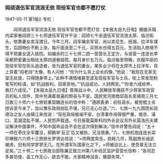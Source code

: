 ### 阎顽退伍军官流浪无依  现役军官也都不愿打仗

1947-05-11
第1版()
专栏：

　　阎顽退伍军官流浪无依
    现役军官也都不愿打仗
    【本报太岳九日电】据曲沃城内梁家巷阎顽三十七师退伍军官许干谈：阎顽七千余退伍军官流浪太原、临汾街头，依靠妻女卖淫渡日。今年三月，阎军编余军官，尚以卖花生、纸烟、拉洋车谋生，后因物价不断上涨，每斤面涨至二千元，买担水也得五百元，生活陷入绝境不得不把妻女送入妓院。如编余的三十七师二团一营营长王定方，与该营一连连长李采都把爱妻出租给太原四道巷妓院，每月身价五万元。临汾每至傍晚，衣服华丽的现役军官在街头追逐者，皆为退伍军官的妻女。某失业少将在太原市上拉洋车，背上背着“阎老四”大像，有人问他：“你为什么背上会长的像，”他说：“我现在无家无室无处放，只得随身带上。”此种不满情绪甚至波及现役军官与士兵，街上常发现粉笔写的标语，如“抗战胜利，回家卖地。”“抗战成功，人财两空。”“你发六成给养，我打六成仗。”
    【本报太岳九日电】晋南战斗中，人民解放军缴获不少蒋家军政官员的私人信件，其中充满着普遍的颓丧与不安。国民党河南商邱县长吴锡周三月七日致三十师六十七旅轻重营魏连长的信中称：“遵颜表弟：初任县长，被党棍土劣控诉至今未了，加以豫东政局纷乱不堪，兄已无心仕途。”六、七旅一九九团团长阎德治之友人由镇江来信说：“现在政局极端不安，台湾事件闹得很严重，南京、浦口、芜湖混乱不堪，人民怨声载道。今日报载莫斯科四外长会议苏外长莫洛托夫建议解决中国事件，不知中国命运会不会在这次得到解决。”信中并警告阎说：“五十一师在枣庄全军覆没，郝鹏举‘反正’后又被执，兄当慎重。”六、七旅机炮连连长梁珍琳致六六师十三旅旅长罗贤达信说：“×师两度突击，损耗几尽，陈副旅长诚武被虏，旧有同学寥寥无几。在所谓军队国家化之下，×师被迫北上，使吾辈无法立足矣。”三十师二十七旅政治部陈廉正致兰州第八补给区监护营营长信称：“各同志多甚彷徨，盖工作无心，欲去不能，大家精神沮丧，痿靡失常。”
